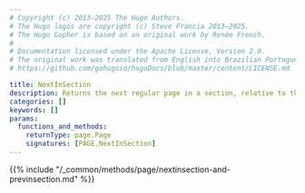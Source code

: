 ```yaml
---
# Copyright (c) 2013–2025 The Hugo Authors.
# The Hugo logos are copyright (c) Steve Francia 2013–2025.
# The Hugo Gopher is based on an original work by Renée French.
#
# Documentation licensed under the Apache License, Version 2.0.
# The original work was translated from English into Brazilian Portuguese.
# https://github.com/gohugoio/hugoDocs/blob/master/content/LICENSE.md

title: NextInSection
description: Returns the next regular page in a section, relative to the given page.
categories: []
keywords: []
params:
  functions_and_methods:
    returnType: page.Page
    signatures: [PAGE.NextInSection]
---
```


{{% include "/_common/methods/page/nextinsection-and-previnsection.md" %}}
